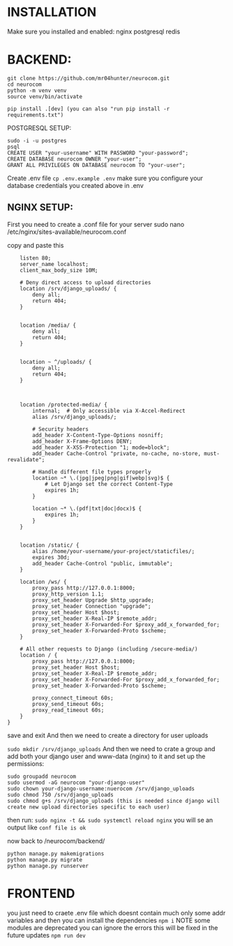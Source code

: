 # INSTALLATION

Make sure you installed and enabled:
nginx
postgresql
redis

# BACKEND:
```
git clone https://github.com/mr04hunter/neurocom.git
cd neurocom
python -m venv venv
source venv/bin/activate

pip install .[dev] (you can also "run pip install -r requirements.txt")
```

POSTGRESQL SETUP:
```
sudo -i -u postgres
psql
CREATE USER "your-username" WITH PASSWORD "your-password";
CREATE DATABASE neurocom OWNER "your-user";
GRANT ALL PRIVILEGES ON DATABASE neurocom TO "your-user";
```
Create .env file
`cp .env.example .env`
make sure you configure your database credentials you created above in .env 

## NGINX SETUP:
First you need to create a .conf file for your server
sudo nano /etc/nginx/sites-available/neurocom.conf

copy and paste this 

```nginx server {
    listen 80;
    server_name localhost;
    client_max_body_size 10M;

    # Deny direct access to upload directories
    location /srv/django_uploads/ {
        deny all;
        return 404;
    }


    location /media/ {
        deny all;
        return 404;
    }

 
    location ~ ^/uploads/ {
        deny all;
        return 404;
    }



    location /protected-media/ {
        internal;  # Only accessible via X-Accel-Redirect
        alias /srv/django_uploads/;  
        
        # Security headers
        add_header X-Content-Type-Options nosniff;
        add_header X-Frame-Options DENY;
        add_header X-XSS-Protection "1; mode=block";
        add_header Cache-Control "private, no-cache, no-store, must-revalidate";
        
        # Handle different file types properly
        location ~* \.(jpg|jpeg|png|gif|webp|svg)$ {
            # Let Django set the correct Content-Type
            expires 1h;
        }
        
        location ~* \.(pdf|txt|doc|docx)$ {
            expires 1h;
        }
    }


    location /static/ {
        alias /home/your-username/your-project/staticfiles/;
        expires 30d;
        add_header Cache-Control "public, immutable";
    }

    location /ws/ {
        proxy_pass http://127.0.0.1:8000;
        proxy_http_version 1.1;
        proxy_set_header Upgrade $http_upgrade;
        proxy_set_header Connection "upgrade";
        proxy_set_header Host $host;
        proxy_set_header X-Real-IP $remote_addr;
        proxy_set_header X-Forwarded-For $proxy_add_x_forwarded_for;
        proxy_set_header X-Forwarded-Proto $scheme;
    }

    # All other requests to Django (including /secure-media/)
    location / {
        proxy_pass http://127.0.0.1:8000;
        proxy_set_header Host $host;
        proxy_set_header X-Real-IP $remote_addr;
        proxy_set_header X-Forwarded-For $proxy_add_x_forwarded_for;
        proxy_set_header X-Forwarded-Proto $scheme;
        
        proxy_connect_timeout 60s;
        proxy_send_timeout 60s;
        proxy_read_timeout 60s;
    }
}

```

save and exit
And then we need to create a directory for user uploads

`sudo mkdir /srv/django_uploads`
And then we need to crate a group and add both your django user and www-data (nginx) to it and set up the permissions:
```
sudo groupadd neurocom
sudo usermod -aG neurocom "your-django-user"
sudo chown your-django-username:nuerocom /srv/django_uploads
sudo chmod 750 /srv/django_uploads
sudo chmod g+s /srv/django_uploads (this is needed since django will create new upload directories specific to each user)
```
then run:
`sudo nginx -t && sudo systemctl reload nginx`
you will se an output like `conf file is ok`

now back to /neurocom/backend/
```
python manage.py makemigrations
python manage.py migrate
python manage.py runserver
```



# FRONTEND
you just need to craete .env file which doesnt contain much only some addr variables and then you can install the dependencies
`npm i` NOTE some modules are deprecated you can ignore the errors this will be fixed in the future updates
`npm run dev`